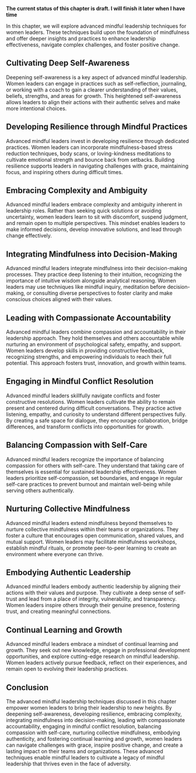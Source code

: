 **The current status of this chapter is draft. I will finish it later when I have time**

In this chapter, we will explore advanced mindful leadership techniques for women leaders. These techniques build upon the foundation of mindfulness and offer deeper insights and practices to enhance leadership effectiveness, navigate complex challenges, and foster positive change.

Cultivating Deep Self-Awareness
-------------------------------

Deepening self-awareness is a key aspect of advanced mindful leadership. Women leaders can engage in practices such as self-reflection, journaling, or working with a coach to gain a clearer understanding of their values, beliefs, strengths, and areas for growth. This heightened self-awareness allows leaders to align their actions with their authentic selves and make more intentional choices.

Developing Resilience through Mindful Practices
-----------------------------------------------

Advanced mindful leaders invest in developing resilience through dedicated practices. Women leaders can incorporate mindfulness-based stress reduction techniques, body scans, or loving-kindness meditations to cultivate emotional strength and bounce back from setbacks. Building resilience supports leaders in navigating challenges with grace, maintaining focus, and inspiring others during difficult times.

Embracing Complexity and Ambiguity
----------------------------------

Advanced mindful leaders embrace complexity and ambiguity inherent in leadership roles. Rather than seeking quick solutions or avoiding uncertainty, women leaders learn to sit with discomfort, suspend judgment, and remain open to multiple perspectives. This mindset enables leaders to make informed decisions, develop innovative solutions, and lead through change effectively.

Integrating Mindfulness into Decision-Making
--------------------------------------------

Advanced mindful leaders integrate mindfulness into their decision-making processes. They practice deep listening to their intuition, recognizing the importance of intuitive wisdom alongside analytical reasoning. Women leaders may use techniques like mindful inquiry, meditation before decision-making, or consulting diverse perspectives to foster clarity and make conscious choices aligned with their values.

Leading with Compassionate Accountability
-----------------------------------------

Advanced mindful leaders combine compassion and accountability in their leadership approach. They hold themselves and others accountable while nurturing an environment of psychological safety, empathy, and support. Women leaders develop skills in providing constructive feedback, recognizing strengths, and empowering individuals to reach their full potential. This approach fosters trust, innovation, and growth within teams.

Engaging in Mindful Conflict Resolution
---------------------------------------

Advanced mindful leaders skillfully navigate conflicts and foster constructive resolutions. Women leaders cultivate the ability to remain present and centered during difficult conversations. They practice active listening, empathy, and curiosity to understand different perspectives fully. By creating a safe space for dialogue, they encourage collaboration, bridge differences, and transform conflicts into opportunities for growth.

Balancing Compassion with Self-Care
-----------------------------------

Advanced mindful leaders recognize the importance of balancing compassion for others with self-care. They understand that taking care of themselves is essential for sustained leadership effectiveness. Women leaders prioritize self-compassion, set boundaries, and engage in regular self-care practices to prevent burnout and maintain well-being while serving others authentically.

Nurturing Collective Mindfulness
--------------------------------

Advanced mindful leaders extend mindfulness beyond themselves to nurture collective mindfulness within their teams or organizations. They foster a culture that encourages open communication, shared values, and mutual support. Women leaders may facilitate mindfulness workshops, establish mindful rituals, or promote peer-to-peer learning to create an environment where everyone can thrive.

Embodying Authentic Leadership
------------------------------

Advanced mindful leaders embody authentic leadership by aligning their actions with their values and purpose. They cultivate a deep sense of self-trust and lead from a place of integrity, vulnerability, and transparency. Women leaders inspire others through their genuine presence, fostering trust, and creating meaningful connections.

Continual Learning and Growth
-----------------------------

Advanced mindful leaders embrace a mindset of continual learning and growth. They seek out new knowledge, engage in professional development opportunities, and explore cutting-edge research on mindful leadership. Women leaders actively pursue feedback, reflect on their experiences, and remain open to evolving their leadership practices.

Conclusion
----------

The advanced mindful leadership techniques discussed in this chapter empower women leaders to bring their leadership to new heights. By deepening self-awareness, developing resilience, embracing complexity, integrating mindfulness into decision-making, leading with compassionate accountability, engaging in mindful conflict resolution, balancing compassion with self-care, nurturing collective mindfulness, embodying authenticity, and fostering continual learning and growth, women leaders can navigate challenges with grace, inspire positive change, and create a lasting impact on their teams and organizations. These advanced techniques enable mindful leaders to cultivate a legacy of mindful leadership that thrives even in the face of adversity.
